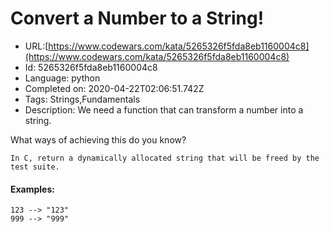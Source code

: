 # Convert a Number to a String!

 - URL:[https://www.codewars.com/kata/5265326f5fda8eb1160004c8](https://www.codewars.com/kata/5265326f5fda8eb1160004c8)
 - Id: 5265326f5fda8eb1160004c8
 - Language: python
 - Completed on: 2020-04-22T02:06:51.742Z
 - Tags: Strings,Fundamentals
 - Description:
We need a function that can transform a number into a string.

What ways of achieving this do you know?

```if:c
In C, return a dynamically allocated string that will be freed by the test suite.
```

#### Examples:

```
123 --> "123"
999 --> "999"
```

